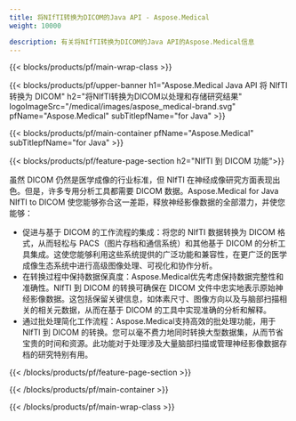 ```yaml
---
title: 将NIfTI转换为DICOM的Java API - Aspose.Medical
weight: 10000

description: 有关将NIfTI转换为DICOM的Java API的Aspose.Medical信息
---
```


{{< blocks/products/pf/main-wrap-class >}}

{{< blocks/products/pf/upper-banner h1="Aspose.Medical Java API 将 NIfTI 转换为 DICOM" h2="将NIfTI转换为DICOM以处理和存储研究结果" logoImageSrc="/medical/images/aspose_medical-brand.svg" pfName="Aspose.Medical" subTitlepfName="for Java" >}}

{{< blocks/products/pf/main-container pfName="Aspose.Medical" subTitlepfName="for Java" >}}

{{< blocks/products/pf/feature-page-section h2="NIfTI 到 DICOM 功能">}}

<p>虽然 DICOM 仍然是医学成像的行业标准，但 NIfTI 在神经成像研究方面表现出色。但是，许多专用分析工具都需要 DICOM 数据。Aspose.Medical for Java NIfTI to DICOM 使您能够弥合这一差距，释放神经影像数据的全部潜力，并使您能够：</p>

<ul>
<li>促进与基于 DICOM 的工作流程的集成：将您的 NIfTI 数据转换为 DICOM 格式，从而轻松与 PACS（图片存档和通信系统）和其他基于 DICOM 的分析工具集成。这使您能够利用这些系统提供的广泛功能和兼容性，在更广泛的医学成像生态系统中进行高级图像处理、可视化和协作分析。</li>
<li>在转换过程中保持数据保真度：Aspose.Medical优先考虑保持数据完整性和准确性。NIfTI 到 DICOM 的转换可确保在 DICOM 文件中忠实地表示原始神经影像数据。这包括保留关键信息，如体素尺寸、图像方向以及与脑部扫描相关的相关元数据，从而在基于 DICOM 的工具中实现准确的分析和解释。</li>
<li>通过批处理简化工作流程：Aspose.Medical支持高效的批处理功能，用于 NIfTI 到 DICOM 的转换。您可以毫不费力地同时转换大型数据集，从而节省宝贵的时间和资源。此功能对于处理涉及大量脑部扫描或管理神经影像数据存档的研究特别有用。</li>
</ul>

{{< /blocks/products/pf/feature-page-section >}}

{{< /blocks/products/pf/main-container >}}

{{< /blocks/products/pf/main-wrap-class >}}